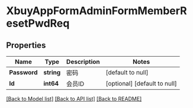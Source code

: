 # XbuyAppFormAdminFormMemberResetPwdReq

## Properties
Name | Type | Description | Notes
------------ | ------------- | ------------- | -------------
**Password** | **string** | 密码 | [default to null]
**Id** | **int64** | 会员ID | [optional] [default to null]

[[Back to Model list]](../README.md#documentation-for-models) [[Back to API list]](../README.md#documentation-for-api-endpoints) [[Back to README]](../README.md)

